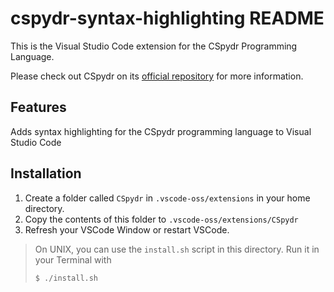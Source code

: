 # cspydr-syntax-highlighting README

This is the Visual Studio Code extension for the CSpydr Programming Language.

Please check out CSpydr on its [official repository](https://github.com/Spydr06/CSpydr) for more information.

## Features

Adds syntax highlighting for the CSpydr programming language to Visual Studio Code

## Installation

1. Create a folder called `CSpydr` in `.vscode-oss/extensions` in your home directory.
2. Copy the contents of this folder to `.vscode-oss/extensions/CSpydr`
3. Refresh your VSCode Window or restart VSCode.

> On UNIX, you can use the `install.sh` script in this directory. Run it in your Terminal with
> ```
> $ ./install.sh
> ```